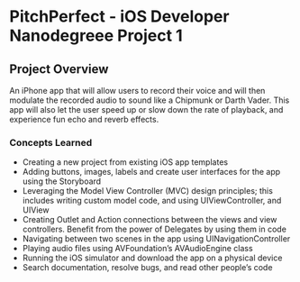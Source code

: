 # PitchPerfect - iOS Developer Nanodegreee Project 1

## Project Overview
An iPhone app that will allow users to record their voice and will then modulate the recorded audio to sound like a Chipmunk or Darth Vader. This app will also let the user speed up or slow down the rate of playback, and experience fun echo and reverb effects.

### Concepts Learned
- Creating a new project from existing iOS app templates
- Adding buttons, images, labels and create user interfaces for the app using the Storyboard
- Leveraging the Model View Controller (MVC) design principles; this includes writing custom model code, and using UIViewController, and UIView
- Creating Outlet and Action connections between the views and view controllers. Benefit from the power of Delegates by using them in code
- Navigating between two scenes in the app using UINavigationController
- Playing audio files using AVFoundation’s AVAudioEngine class
- Running the iOS simulator and download the app on a physical device
- Search documentation, resolve bugs, and read other people’s code
